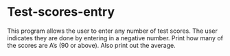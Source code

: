 # Test-scores-entry
This program allows the user to enter any number of test scores. The user indicates they are done by entering in a negative number. Print how many of the scores are A’s (90 or above). Also print out the average.

